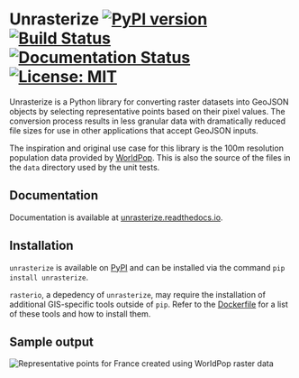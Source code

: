 # Unrasterize [![PyPI version](https://badge.fury.io/py/unrasterize.svg)](https://badge.fury.io/py/unrasterize) [![Build Status](https://travis-ci.org/tetraptych/unrasterize.svg?branch=master)](https://travis-ci.org/tetraptych/unrasterize) [![Documentation Status](https://readthedocs.org/projects/unrasterize/badge/?version=latest)](http://unrasterize.readthedocs.io/en/latest/?badge=latest) [![License: MIT](https://img.shields.io/badge/License-MIT-blue.svg)](https://opensource.org/licenses/MIT)

Unrasterize is a Python library for converting raster datasets into GeoJSON objects by selecting representative points based on their pixel values. The conversion process results in less granular data with dramatically reduced file sizes for use in other applications that accept GeoJSON inputs.

The inspiration and original use case for this library is the 100m resolution population data provided by [WorldPop](http://www.worldpop.org.uk/). This is also the source of the files in the `data` directory used by the unit tests.

## Documentation

Documentation is available at [unrasterize.readthedocs.io](https://unrasterize.readthedocs.io).

## Installation

`unrasterize` is available on [PyPI](https://pypi.python.org/pypi/unrasterize) and can be installed via the command `pip install unrasterize`.

`rasterio`, a depedency of `unrasterize`, may require the installation of additional GIS-specific tools outside of `pip`. Refer to the [Dockerfile](Dockerfile) for a list of these tools and how to install them.

## Sample output

![Representative points for France created using WorldPop raster data](https://farm5.staticflickr.com/4708/39370187915_693f694b79_z_d.jpg "Representative points for France created using WorldPop raster data")

